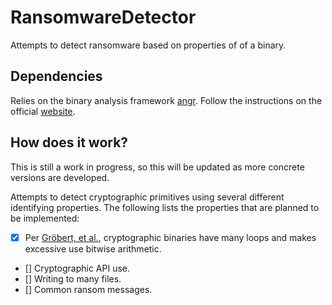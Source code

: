 # RansomwareDetector

Attempts to detect ransomware based on properties of of a binary.

## Dependencies
Relies on the binary analysis framework [angr](https://github.com/angr/angr). Follow the instructions on the official [website](http://angr.io/).


## How does it work?
This is still a work in progress, so this will be updated as more concrete versions are developed.

Attempts to detect cryptographic primitives using several different identifying properties. The following lists the properties that are planned to be implemented:

- [x] Per [Gröbert, et al.](https://link.springer.com/chapter/10.1007/978-3-642-23644-0_3), cryptographic binaries have many loops and makes excessive use bitwise arithmetic.
- [] Cryptographic API use.
- [] Writing to many files.
- [] Common ransom messages.
